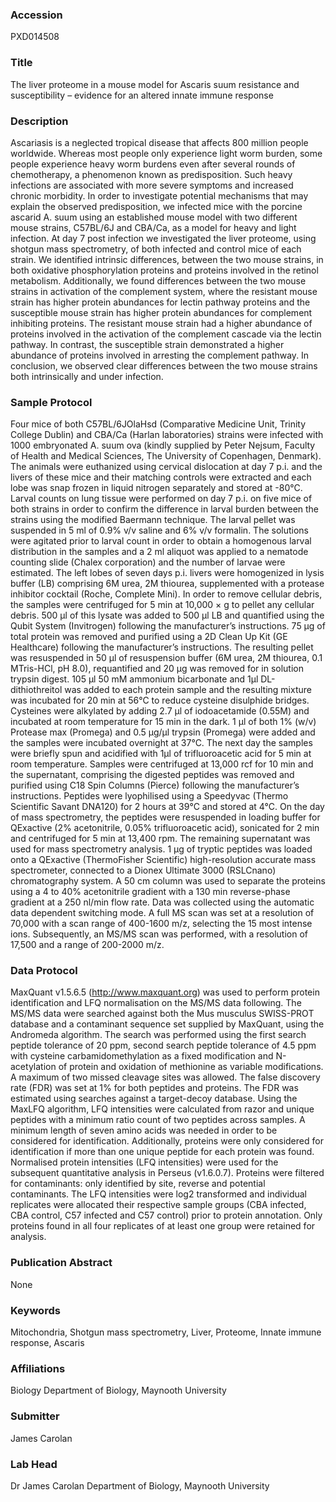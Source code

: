 ### Accession
PXD014508

### Title
The liver proteome in a mouse model for Ascaris suum resistance and susceptibility – evidence for an altered innate immune response

### Description
Ascariasis is a neglected tropical disease that affects 800 million people worldwide. Whereas most people only experience light worm burden, some people experience heavy worm burdens even after several rounds of chemotherapy, a phenomenon known as predisposition. Such heavy infections are associated with more severe symptoms and increased chronic morbidity. In order to investigate potential mechanisms that may explain the observed predisposition, we infected mice with the porcine ascarid A. suum using an established mouse model with two different mouse strains, C57BL/6J and CBA/Ca, as a model for heavy and light infection. At day 7 post infection we investigated the liver proteome, using shotgun mass spectrometry, of both infected and control mice of each strain. We identified intrinsic differences, between the two mouse strains, in both oxidative phosphorylation proteins and proteins involved in the retinol metabolism. Additionally, we found differences between the two mouse strains in activation of the complement system, where the resistant mouse strain has higher protein abundances for lectin pathway proteins and the susceptible mouse strain has higher protein abundances for complement inhibiting proteins. The resistant mouse strain had a higher abundance of proteins involved in the activation of the complement cascade via the lectin pathway. In contrast, the susceptible strain demonstrated a higher abundance of proteins involved in arresting the complement pathway. In conclusion, we observed clear differences between the two mouse strains both intrinsically and under infection.

### Sample Protocol
Four mice of both C57BL/6JOlaHsd (Comparative Medicine Unit, Trinity College Dublin) and CBA/Ca (Harlan laboratories) strains were infected with 1000 embryonated A. suum ova (kindly supplied by Peter Nejsum, Faculty of Health and Medical Sciences, The University of Copenhagen, Denmark). The animals were euthanized using cervical dislocation at day 7 p.i. and the livers of these mice and their matching controls were extracted and each lobe was snap frozen in liquid nitrogen separately and stored at -80°C. Larval counts on lung tissue were performed on day 7 p.i. on five mice of both strains in order to confirm the difference in larval burden between the strains using the modified Baermann technique. The larval pellet was suspended in 5 ml of 0.9% v/v saline and 6% v/v formalin. The solutions were agitated prior to larval count in order to obtain a homogenous larval distribution in the samples and a 2 ml aliquot was applied to a nematode counting slide (Chalex corporation) and the number of larvae were estimated.  The left lobes of seven days p.i. livers were homogenized in lysis buffer (LB) comprising 6M urea, 2M thiourea, supplemented with a protease inhibitor cocktail (Roche, Complete Mini). In order to remove cellular debris, the samples were centrifuged for 5 min at 10,000 × g to pellet any cellular debris. 500 µl of this lysate was added to 500 µl LB and quantified using the Qubit System (Invitrogen) following the manufacturer’s instructions. 75 µg of total protein was removed and purified using a 2D Clean Up Kit (GE Healthcare) following the manufacturer’s instructions. The resulting pellet was resuspended in 50 µl of resuspension buffer (6M urea, 2M thiourea, 0.1 MTris-HCl, pH 8.0), requantified and 20 µg was removed for in solution trypsin digest. 105 µl 50 mM ammonium bicarbonate and 1µl DL-dithiothreitol was added to each protein sample and the resulting mixture was incubated for 20 min at 56°C to reduce cysteine disulphide bridges. Cysteines were alkylated by adding 2.7 µl of iodoacetamide (0.55M) and incubated at room temperature for 15 min in the dark. 1 µl of both 1% (w/v) Protease max (Promega) and 0.5 µg/µl trypsin (Promega) were added and the samples were incubated overnight at 37°C. The next day the samples were briefly spun and acidified with 1µl of trifluoroacetic acid for 5 min at room temperature. Samples were centrifuged at 13,000 rcf for 10 min and the supernatant, comprising the digested peptides was removed and purified using C18 Spin Columns (Pierce) following the manufacturer’s instructions. Peptides were lyophilised using a Speedyvac (Thermo Scientific Savant DNA120) for 2 hours at 39°C and stored at 4°C. On the day of mass spectrometry, the peptides were resuspended in loading buffer for QExactive (2% acetonitrile, 0.05% trifluoroacetic acid), sonicated for 2 min and centrifuged for 5 min at 13,400 rpm. The remaining supernatant was used for mass spectrometry analysis. 1 µg of tryptic peptides was loaded onto a QExactive (ThermoFisher Scientific) high-resolution accurate mass spectrometer, connected to a Dionex Ultimate 3000 (RSLCnano) chromatography system. A 50 cm column was used to separate the proteins using a 4 to 40% acetonitrile gradient with a 130 min reverse-phase gradient at a 250 nl/min flow rate. Data was collected using the automatic data dependent switching mode. A full MS scan was set at a resolution of 70,000 with a scan range of 400-1600 m/z, selecting the 15 most intense ions. Subsequently, an MS/MS scan was performed, with a resolution of 17,500 and a range of 200-2000 m/z.

### Data Protocol
MaxQuant v1.5.6.5 (http://www.maxquant.org)  was used to perform protein identification and LFQ normalisation on the MS/MS data following. The MS/MS data were searched against both the Mus musculus SWISS-PROT database and a contaminant sequence set supplied by MaxQuant, using the Andromeda algorithm. The search was performed using the first search peptide tolerance of 20 ppm, second search peptide tolerance of 4.5 ppm with cysteine carbamidomethylation as a fixed modification and N-acetylation of protein and oxidation of methionine as variable modifications. A maximum of two missed cleavage sites was allowed. The false discovery rate (FDR) was set at 1% for both peptides and proteins. The FDR was estimated using searches against a target-decoy database. Using the MaxLFQ algorithm, LFQ intensities were calculated from razor and unique peptides with a minimum ratio count of two peptides across samples. A minimum length of seven amino acids was needed in order to be considered for identification. Additionally, proteins were only considered for identification if more than one unique peptide for each protein was found. Normalised protein intensities (LFQ intensities) were used for the subsequent quantitative analysis in Perseus (v1.6.0.7). Proteins were filtered for contaminants: only identified by site, reverse and potential contaminants. The LFQ intensities were log2 transformed  and individual replicates were allocated their respective sample groups (CBA infected, CBA control, C57 infected and C57 control) prior to protein annotation. Only proteins found in all four replicates of at least one group were retained for analysis.

### Publication Abstract
None

### Keywords
Mitochondria, Shotgun mass spectrometry, Liver, Proteome, Innate immune response, Ascaris

### Affiliations
Biology
Department of Biology, Maynooth University

### Submitter
James Carolan

### Lab Head
Dr James Carolan
Department of Biology, Maynooth University



